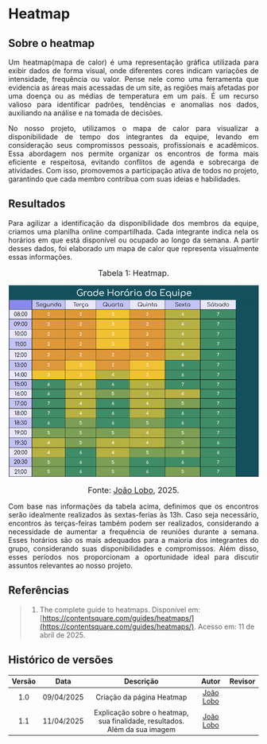 # Heatmap

## Sobre o heatmap

<p align="justify">
Um heatmap(mapa de calor) é uma representação gráfica utilizada para exibir dados de forma visual, onde diferentes cores indicam variações de intensidade, frequência ou valor. Pense nele como uma ferramenta que evidencia as áreas mais acessadas de um site, as regiões mais afetadas por uma doença ou as médias de temperatura em um país. É um recurso valioso para identificar padrões, tendências e anomalias nos dados, auxiliando na análise e na tomada de decisões.
</p>
<p align="justify">
No nosso projeto, utilizamos o mapa de calor para visualizar a disponibilidade de tempo dos integrantes da equipe, levando em consideração seus compromissos pessoais, profissionais e acadêmicos. Essa abordagem nos permite organizar os encontros de forma mais eficiente e respeitosa, evitando conflitos de agenda e sobrecarga de atividades. Com isso, promovemos a participação ativa de todos no projeto, garantindo que cada membro contribua com suas ideias e habilidades.
</p>

## Resultados

<p align="justify">
Para agilizar a identificação da disponibilidade dos membros da equipe, criamos uma planilha online compartilhada. Cada integrante indica nela os horários em que está disponível ou ocupado ao longo da semana. A partir desses dados, foi elaborado um mapa de calor que representa visualmente essas informações.
</p>

<font size="3"><p style="text-align: center">Tabela 1: Heatmap.</p></font>

<center>

![Heatmap](../assets/heatmap/heatmap.png)

</center>

<font size="3"><p style="text-align: center">Fonte: [João Lobo](https://github.com/joaolobo10), 2025.</p></font>

<p align="justify">
Com base nas informações da tabela acima, definimos que os encontros serão idealmente realizados às sextas-ferias às 13h. Caso seja necessário, encontros às terças-feiras também podem ser realizados, considerando a necessidade de aumentar a frequência de reuniões durante a semana. Esses horários são os mais adequados para a maioria dos integrantes do grupo, considerando suas disponibilidades e compromissos. Além disso, esses períodos nos proporcionam a oportunidade ideal para discutir assuntos relevantes ao nosso projeto.
</p>

## Referências

> 1. The complete guide to heatmaps. Disponível em: [https://contentsquare.com/guides/heatmaps/](https://contentsquare.com/guides/heatmaps/). Acesso em: 11 de abril de 2025.

## Histórico de versões

| Versão |    Data    |                                 Descrição                                  |                   Autor                    | Revisor |
| :----: | :--------: | :------------------------------------------------------------------------: | :----------------------------------------: | :-----: |
|  1.0   | 09/04/2025 |                         Criação da página Heatmap                          | [João Lobo](https://github.com/joaolobo10) |         |
|  1.1   | 11/04/2025 | Explicação sobre o heatmap, sua finalidade, resultados. Além da sua imagem | [João Lobo](https://github.com/joaolobo10) |         |
